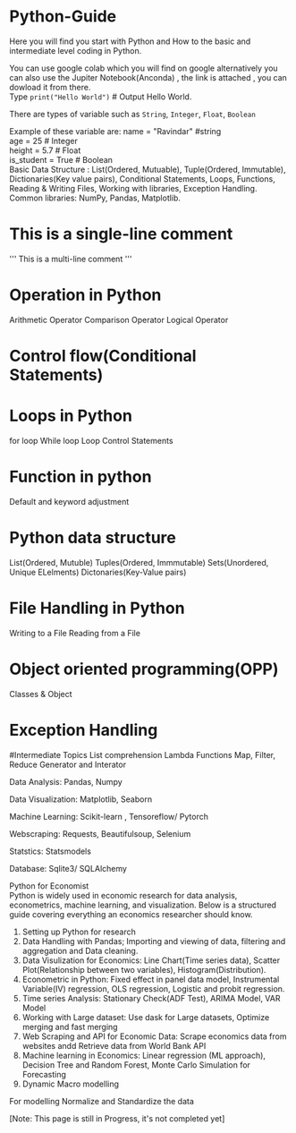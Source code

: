 # Python-Guide
Here you will find you start with Python and How to the basic and intermediate level coding in Python. 
  
You can use google colab which you will find on google alternatively you can also use the Jupiter Notebook(Anconda) , the link is attached , you can dowload it from there.  
Type `print("Hello World")` # Output Hello World.   
  
There are types of variable such as `String`, `Integer`, `Float`, `Boolean`  
  
Example of these variable are: name = "Ravindar"  #string  
                               age = 25           # Integer   
                               height = 5.7       # Float    
                               is_student = True  # Boolean     
Basic Data Structure : List(Ordered, Mutuable), Tuple(Ordered, Immutable), Dictionaries(Key value pairs), Conditional Statements, Loops, Functions, Reading & Writing Files, Working with libraries, Exception Handling.  
Common libraries: NumPy, Pandas, Matplotlib. 

# This is a single-line comment

'''
This is a 
multi-line comment
'''
# Operation in Python
Arithmetic Operator
Comparison Operator
Logical Operator

# Control flow(Conditional Statements)
# Loops in Python
for loop
While loop
Loop Control Statements
# Function in python
Default and keyword adjustment 

# Python data structure
List(Ordered, Mutuble)
Tuples(Ordered, Immmutable)
Sets(Unordered, Unique ELelments)
Dictonaries(Key-Value pairs)
# File Handling in Python
Writing to a File 
Reading from a File
# Object oriented programming(OPP)
Classes & Object
# Exception Handling
#Intermediate Topics
List comprehension
Lambda Functions
Map, Filter, Reduce
Generator and Interator




Data Analysis: Pandas, Numpy  
  
Data Visualization: Matplotlib, Seaborn 
  
Machine Learning: Scikit-learn , Tensoreflow/ Pytorch 
  
Webscraping: Requests, Beautifulsoup, Selenium  
  
Statstics: Statsmodels  
  
Database: Sqlite3/ SQLAlchemy  

Python for Economist  
Python is widely used in economic research for data analysis, econometrics, machine learning, and visualization. Below is a structured guide covering everything an economics researcher should know.    
1. Setting up Python for research
2. Data Handling with Pandas; Importing and viewing of data, filtering and aggregation and Data cleaning.
3. Data Visulization for Economics: Line Chart(Time series data), Scatter Plot(Relationship between two variables), Histogram(Distribution).
4. Econometric in Python: Fixed effect in panel data model, Instrumental Variable(IV) regression, OLS regression, Logistic and probit regression.
5. Time series Analysis: Stationary Check(ADF Test), ARIMA Model, VAR Model
6. Working with Large dataset: Use dask for Large datasets, Optimize merging and fast merging
7. Web Scraping and API for Economic Data: Scrape economics data from websites andd Retrieve data from World Bank API
8. Machine learning in Economics: Linear regression (ML approach), Decision Tree and Random Forest, Monte Carlo Simulation for Forecasting
9. Dynamic Macro modelling

For modelling Normalize and Standardize the data


[Note: This page is still in Progress, it's not completed yet]
